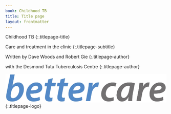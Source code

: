 ```yaml
---
book: Childhood TB
title: Title page
layout: frontmatter
---
```


Childhood TB
{:.titlepage-title}

Care and treatment in the&nbsp;clinic
{:.titlepage-subtitle}

Written by Dave Woods and Robert&nbsp;Gie
{:.titlepage-author}

with the Desmond Tutu Tuberculosis&nbsp;Centre
{:.titlepage-author}

![Bettercare logo](images/bettercare-logo.jpg){:.titlepage-logo}
